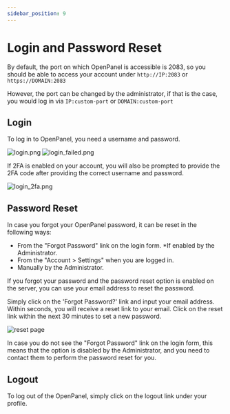 ```yaml
---
sidebar_position: 9
---
```


# Login and Password Reset

By default, the port on which OpenPanel is accessible is 2083, so you should be able to access your account under `http://IP:2083` or `https://DOMAIN:2083`

However, the port can be changed by the administrator, if that is the case, you would log in via `IP:custom-port` or `DOMAIN:custom-port`

## Login

To log in to OpenPanel, you need a username and password.

![login.png](/img/panel/v1/account/login.png)
![login_failed.png](/img/panel/v1/account/login_failed.png)

If 2FA is enabled on your account, you will also be prompted to provide the 2FA code after providing the correct username and password.

![login_2fa.png](/img/panel/v1/account/login_2fa.png)


## Password Reset

In case you forgot your OpenPanel password, it can be reset in the following ways:

- From the "Forgot Password" link on the login form. *If enabled by the Administrator.
- From the "Account > Settings" when you are logged in.
- Manually by the Administrator. 

If you forgot your password and the password reset option is enabled on the server, you can use your email address to reset the password.

Simply click on the 'Forgot Password?' link and input your email address. Within seconds, you will receive a reset link to your email. Click on the reset link within the next 30 minutes to set a new password.

![reset page](/img/reset_pass.png)

In case you do not see the "Forgot Password" link on the login form, this means that the option is disabled by the Administrator, and you need to contact them to perform the password reset for you.


## Logout

To log out of the OpenPanel, simply click on the logout link under your profile.
